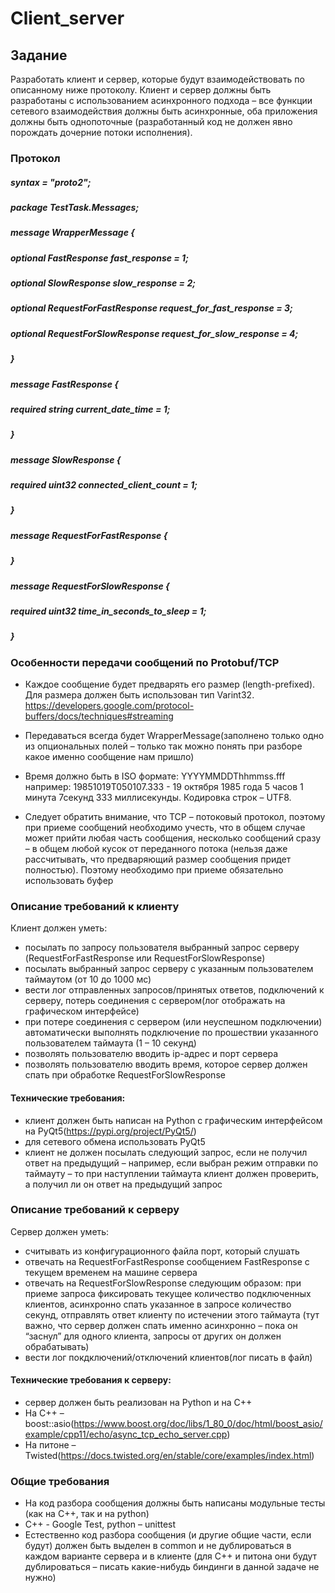 # Client_server

## Задание

Разработать клиент и сервер, которые будут взаимодействовать по описанному ниже протоколу. Клиент и сервер должны быть разработаны с использованием асинхронного подхода – все функции сетевого взаимодействия должны быть асинхронные, оба приложения должны быть однопоточные (разработанный код не должен явно порождать дочерние потоки исполнения).


### Протокол

##### syntax = "proto2";

##### package TestTask.Messages;

##### message WrapperMessage {

##### optional FastResponse fast_response = 1;

##### optional SlowResponse slow_response = 2;

##### optional RequestForFastResponse request_for_fast_response = 3;

##### optional RequestForSlowResponse request_for_slow_response = 4;

##### }

##### message FastResponse {

##### required string current_date_time = 1;

##### }

##### message SlowResponse {

##### required uint32 connected_client_count = 1;

##### }

##### message RequestForFastResponse {

##### }

##### message RequestForSlowResponse {

##### required uint32 time_in_seconds_to_sleep = 1;

##### }


### Особенности передачи сообщений по Protobuf/TCP

* Каждое сообщение будет предварять его размер (length-prefixed). Для размера должен быть использован тип Varint32. https://developers.google.com/protocol-buffers/docs/techniques#streaming

* Передаваться всегда будет  WrapperMessage(заполнено только одно из опциональных полей – только так можно понять при разборе какое именно сообщение нам пришло)

* Время должно быть в ISO формате: YYYYMMDDThhmmss.fff например: 19851019T050107.333 - 19 октября 1985 года 5 часов 1 минута 7секунд 333 миллисекунды. Кодировка строк – UTF8.

* Следует обратить внимание, что TCP – потоковый протокол, поэтому при приеме сообщений необходимо учесть, что в общем случае может прийти любая часть сообщения, несколько сообщений сразу – в общем любой кусок от переданного потока (нельзя даже рассчитывать, что предваряющий размер сообщения придет полностью). Поэтому необходимо при приеме обязательно использовать буфер

### Описание требований к клиенту

Клиент должен уметь:

* посылать по запросу пользователя  выбранный запрос  серверу (RequestForFastResponse или RequestForSlowResponse)
* посылать  выбранный запрос серверу с указанным пользователем таймаутом (от 10 до 1000 мс)
* вести лог отправленных запросов/принятых ответов, подключений к серверу, потерь соединения  с сервером(лог отображать на графическом интерфейсе)
* при потере соединения с сервером (или неуспешном подключении) автоматически выполнять подключение по прошествии указанного пользователем таймаута (1 – 10 секунд)
* позволять пользователю вводить ip-адрес и порт сервера
* позволять пользователю вводить время, которое сервер должен спать при обработке  RequestForSlowResponse

#### Технические требования:

* клиент должен быть написан на Python с графическим интерфейсом на PyQt5(https://pypi.org/project/PyQt5/)
* для сетевого обмена использовать PyQt5
* клиент не должен посылать следующий запрос, если не получил ответ на предыдущий – например, если выбран режим отправки по таймауту – то при наступлении таймаута клиент должен проверить, а получил ли он ответ на предыдущий запрос


### Описание требований к серверу

Сервер должен уметь:

* считывать из конфигурационного файла порт, который слушать
* отвечать на  RequestForFastResponse сообщением  FastResponse с текущем временем на машине сервера
* отвечать на  RequestForSlowResponse следующим образом: при приеме запроса фиксировать текущее количество подключенных клиентов, асинхронно спать указанное в запросе количество секунд, отправлять ответ клиенту по истечении этого таймаута (тут важно, что сервер должен спать именно асинхронно – пока он “заснул” для одного клиента, запросы от других он должен обрабатывать)
* вести лог покдключений/отключений клиентов(лог писать в файл)


#### Технические требования к серверу:

* сервер должен быть реализован на Python и на C++
* На C++ – boost::asio(https://www.boost.org/doc/libs/1_80_0/doc/html/boost_asio/example/cpp11/echo/async_tcp_echo_server.cpp)
* На питоне – Twisted(https://docs.twisted.org/en/stable/core/examples/index.html)


### Общие требования

* На код разбора сообщения должны быть написаны модульные тесты (как на C++, так и на python)
* C++ - Google Test, python – unittest
* Естественно код разбора сообщения (и другие общие части, если будут) должен быть выделен в common и не дублироваться в каждом варианте сервера и в клиенте (для C++ и питона они будут дублироваться – писать какие-нибудь биндинги в данной задаче не нужно)
